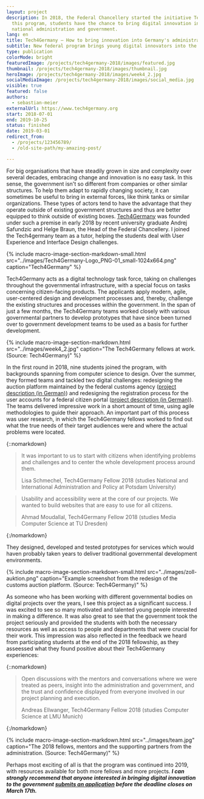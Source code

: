 ```yaml
---
layout: project
description: In 2018, the Federal Chancellery started the initiative Tech4Germany. Through
  this program, students have the chance to bring digital innovation into the
  national administration and government.
lang: en
title: Tech4Germany — How to bring innovation into Germany's administration
subtitle: New federal program brings young digital innovators into the administration.
type: publication
colorMode: bright
featuredImage: /projects/tech4germany-2018/images/featured.jpg
thumbnail: /projects/tech4germany-2018/images/thumbnail.jpg
heroImage: /projects/tech4germany-2018/images/week4_2.jpg
socialMediaImage: /projects/tech4germany-2018/images/social_media.jpg
visible: true
featured: false
authors:
  - sebastian-meier
externalUrl: https://www.tech4germany.org
start: 2018-07-01
end: 2019-10-25
status: finished
date: 2019-03-01
redirect_from:
  - /projects/123456789/
  - /old-site-path/my-amazing-post/

---
```


For big organisations that have steadily grown in size and complexity over several decades, embracing change and innovation is no easy task. In this sense, the government isn't so different from companies or other similar structures. To help them adapt to rapidly changing society, it can sometimes be useful to bring in external forces, like think tanks or similar organizations. These types of actors tend to have the advantage that they operate outside of existing government structures and thus are better equipped to think outside of existing boxes. <a href="https://www.tech4germany.org/">Tech4Germany</a> was founded under such a premise in early 2018 by recent university graduate Andrej Safundzic and Helge Braun, the Head of the Federal Chancellery. I joined the Tech4germany team as a tutor, helping the students deal with User Experience and Interface Design challenges.

{% include macro-image-section-markdown-small.html src="../images/Tech4Germany-Logo_PNG-01_small-1024x664.png" caption="Tech4Germany" %}

Tech4Germany acts as a digital technology task force, taking on challenges throughout the governmental infrastructure, with a special focus on tasks concerning citizen-facing products. The applicants apply modern, agile, user-centered design and development processes and, thereby, challenge the existing structures and processes within the government. In the span of just a few months, the Tech4Germany teams worked closely with various governmental partners to develop prototypes that have since been turned over to government development teams to be used as a basis for further development.

{% include macro-image-section-markdown.html src="../images/week4_2.jpg" caption="The Tech4Germany fellows at work. (Source: Tech4Germany)" %}

In the first round in 2018, nine students joined the program, with backgrounds spanning from computer science to design. Over the summer, they formed teams and tackled two digital challenges: redesigning the auction platform maintained by the federal customs agency (<a href="https://www.tech4germany.org/zoll2018/">project description (in German)</a>) and redesigning the registration process for the user accounts for a federal citizen portal (<a href="https://www.tech4germany.org/nutzerkonto2018/">project description (in German)</a>). The teams delivered impressive work in a short amount of time, using agile methodologies to guide their approach. An important part of this process was user research, in which the Tech4Germany fellows worked to find out what the true needs of their target audiences were and where the actual problems were located.

{::nomarkdown}  
<blockquote>
  <p>It was important to us to start with citizens when identifying problems and challenges and to center the whole development process around them.</p>
  <p class="author">Lisa Schmechel, Tech4Germany Fellow 2018 (studies National and International Administration and Policy at Potsdam University)</p>
</blockquote>

<blockquote>
  <p>Usability and accessibility were at the core of our projects. We wanted to build websites that are easy to use for all citizens.</p>
  <p class="author">Ahmad Moudallal, Tech4Germany Fellow 2018 (studies Media Computer Science at TU Dresden)</p>
</blockquote>
{:/nomarkdown}

They designed, developed and tested prototypes for services which would haven probably taken years to deliver <ins></ins> traditional governmental development environments.

{% include macro-image-section-markdown-small.html src="../images/zoll-auktion.png" caption="Example screenshot from the redesign of the customs auction platform. (Source: Tech4Germany)" %}

As someone who has been working with different governmental bodies on digital projects over the years, I see this project as a significant success. I was excited to see so many motivated and talented young people interested in making a difference. It was also great to see that the government took the project seriously and provided the students with both the necessary resources as well as access to people and departments that were crucial for their work. This impression was also reflected in the feedback we heard from participating students at the end of the 2018 fellowship, as they asseessed what they found positive about their Tech4Germany experiences:

{::nomarkdown} 
<blockquote>
    <p>Open discussions with the mentors and conversations where we were treated as peers, insight into the administration and government, and the trust and confidence displayed from everyone involved in our project planning and execution.</p>
    <p class="author">Andreas Ellwanger, Tech4Germany Fellow 2018 (studies Computer Science at LMU Munich)</p>
</blockquote>
{:/nomarkdown}

{% include macro-image-section-markdown.html src="../images/team.jpg" caption="The 2018 fellows, mentors and the supporting partners from the administration. (Source: Tech4Germany)" %}

Perhaps most exciting of all is that the program was continued into 2019, with resources available for both more fellows and more projects. <strong><i>I can strongly recommend that anyone interested in bringing digital innovation to the government <a href="https://www.tech4germany.org/bewerbung/">submits an application</a> before the deadline closes on March 17th.</i></strong>
           